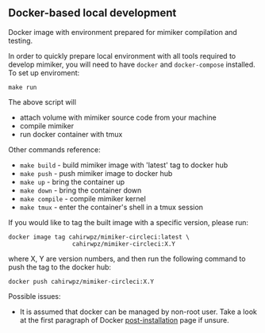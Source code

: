 Docker-based local development
---

Docker image with environment prepared for mimiker compilation and testing.

In order to quickly prepare local environment with all tools required to develop
mimiker, you will need to have `docker` and `docker-compose` installed.
To set up enviroment:

```
make run
```

The above script will
- attach volume with mimiker source code from your machine
- compile mimiker
- run docker container with tmux

Other commands reference:
 - `make build` - build mimiker image with 'latest' tag to docker hub
 - `make push` - push mimiker image to docker hub
 - `make up` - bring the container up
 - `make down` - bring the container down
 - `make compile` - compile mimiker kernel
 - `make tmux` - enter the container's shell in a tmux session

If you would like to tag the built image with a specific version, please run:

```
docker image tag cahirwpz/mimiker-circleci:latest \
                  cahirwpz/mimiker-circleci:X.Y
```

where X, Y are version numbers, and then run the following command to push the
tag to the docker hub:

```
docker push cahirwpz/mimiker-circleci:X.Y
```

Possible issues:
- It is assumed that docker can be managed by non-root user. Take a look at the
first paragraph of Docker [post-installation](https://docs.docker.com/install/linux/linux-postinstall/) page if unsure.

